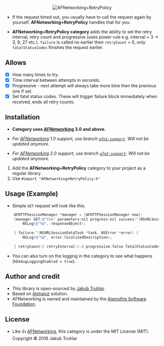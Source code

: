 <p align="center" >
  <img src="https://raw.githubusercontent.com/kubatru/AFNetworking-RetryPolicy/master/Images/logo.png" alt="AFNetworking+RetryPolicy" title="AFNetworking+RetryPolicy">
</p>

- If the request timed out, you usually have to call the request again by yourself. **AFNetworking+RetryPolicy** handles that for you.
 
- **AFNetworking+RetryPolicy category** adds the ability to set the retry interval, retry count and progressive (uses power rule e.g. interval = 3 -> 3, 9, 27 etc.). `failure` is called no earlier then `retryCount` = 0, only `fatalStatusCodes` finishes the request earlier.

## Allows
- [x] How many times to try.
- [x] Time interval between attempts in seconds.
- [x] Progressive - next attempt will always take more time then the previous one if set.
- [x] Set fatal status codes. These will trigger failure block immediately when received, ends all retry counts.

## Installation
- **Category uses [AFNetworking](https://github.com/AFNetworking/AFNetworking) 3.0 and above.**

- *For [AFNetworking](https://github.com/AFNetworking/AFNetworking) 1.0 support, use branch [`afn1-support`](https://github.com/kubatru/AFNetworking-RetryPolicy/tree/afn1-support). Will not be updated anymore.*

- *For [AFNetworking](https://github.com/AFNetworking/AFNetworking) 2.0 support, use branch [`afn2-support`](https://github.com/kubatru/AFNetworking-RetryPolicy/tree/afn2-support). Will not be updated anymore.*

1. Add the **AFNetworking+RetryPolicy** category to your project as a regular library.
2. Use `#import "AFNetworking+RetryPolicy.h"`

## Usage (Example)
- Simple `GET` request will look like this.

```objective-c
	AFHTTPSessionManager *manager = [AFHTTPSessionManager new];
    [manager GET:@"foo" parameters:nil progress:nil success:^(NSURLSessionDataTask *task, id responseObject) {
        NSLog(@"%@", responseObject);
        
    } failure:^(NSURLSessionDataTask *task, NSError *error) {
        NSLog(@"%@", error.localizedDescription);
        
    } retryCount:5 retryInterval:2.0 progressive:false fatalStatusCodes:@[@401, @403]];
```

- You can also turn on the logging in the category to see what happens (`kDebugLoggingEnabled = true`).

## Author and credit
- This library is open-sourced by [Jakub Truhlar](http://kubatruhlar.cz).
- Based on [@shaioz](https://github.com/shaioz) solution.
- AFNetworking is owned and maintained by the [Alamofire Software Foundation](http://alamofire.org).
    
## License
- Like :+1: [AFNetworking](https://github.com/AFNetworking/AFNetworking), this category is under the MIT License (MIT).
Copyright © 2016 Jakub Truhlar
